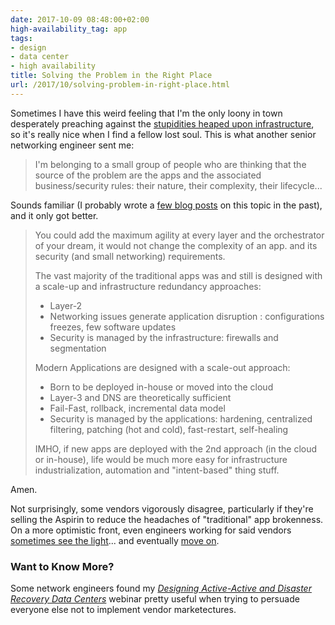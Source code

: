 ```yaml
---
date: 2017-10-09 08:48:00+02:00
high-availability_tag: app
tags:
- design
- data center
- high availability
title: Solving the Problem in the Right Place
url: /2017/10/solving-problem-in-right-place.html
---
```

Sometimes I have this weird feeling that I'm the only loony in town desperately preaching against the [stupidities heaped upon infrastructure](/2013/04/this-is-what-makes-networking-so-complex.html), so it's really nice when I find a fellow lost soul. This is what another senior networking engineer sent me:

> I\'m belonging to a small group of people who are thinking that the source of the problem are the apps and the associated business/security rules: their nature, their complexity, their lifecycle\...

Sounds familiar (I probably wrote a [few blog posts](/2013/11/typical-enterprise-application.html) on this topic in the past), and it only got better.
<!--more-->
> You could add the maximum agility at every layer and the orchestrator of your dream, it would not change the complexity of an app. and its security (and small networking) requirements.
>
> The vast majority of the traditional apps was and still is designed with a scale-up and infrastructure redundancy approaches:
>
> -   Layer-2
> -   Networking issues generate application disruption : configurations freezes, few software updates
> -   Security is managed by the infrastructure: firewalls and segmentation
>
> Modern Applications are designed with a scale-out approach:
>
> -   Born to be deployed in-house or moved into the cloud
> -   Layer-3 and DNS are theoretically sufficient
> -   Fail-Fast, rollback, incremental data model
> -   Security is managed by the applications: hardening, centralized filtering, patching (hot and cold), fast-restart, self-healing
>
> IMHO, if new apps are deployed with the 2nd approach (in the cloud or in-house), life would be much more easy for infrastructure industrialization, automation and \"intent-based\" thing stuff.

Amen.

Not surprisingly, some vendors vigorously disagree, particularly if they're selling the Aspirin to reduce the headaches of "traditional" app brokenness. On a more optimistic front, even engineers working for said vendors [sometimes see the light](http://www.it20.info/2014/12/cloud-native-applications-for-dummies/)... and eventually [move on](http://www.it20.info/2017/09/so-long-vmware-hello-aws/).

### Want to Know More?

Some network engineers found my [*Designing Active-Active and Disaster Recovery Data Centers*](http://www.ipspace.net/Designing_Active-Active_and_Disaster_Recovery_Data_Centers) webinar pretty useful when trying to persuade everyone else not to implement vendor marketectures.
